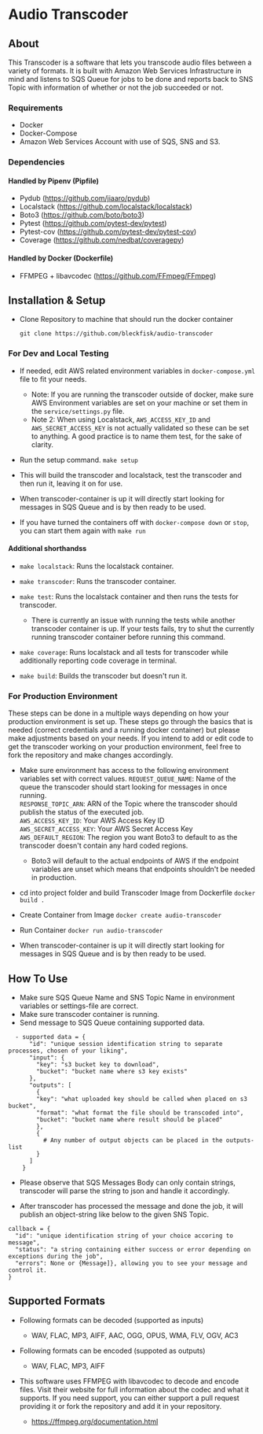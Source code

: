 # Audio Transcoder

## About

This Transcoder is a software that lets you transcode audio files between a variety of formats.
It is built with Amazon Web Services Infrastructure in mind and listens to SQS Queue for jobs to 
be done and reports back to SNS Topic with information of whether or not the job succeeded or not.

### Requirements

 - Docker
 - Docker-Compose
 - Amazon Web Services Account with use of SQS, SNS and S3. 

### Dependencies
#### Handled by Pipenv (Pipfile)
  - Pydub (https://github.com/jiaaro/pydub)
  - Localstack (https://github.com/localstack/localstack)
  - Boto3 (https://github.com/boto/boto3)
  - Pytest (https://github.com/pytest-dev/pytest)
  - Pytest-cov (https://github.com/pytest-dev/pytest-cov)
  - Coverage (https://github.com/nedbat/coveragepy)

#### Handled by Docker (Dockerfile)
  - FFMPEG + libavcodec (https://github.com/FFmpeg/FFmpeg)


## Installation & Setup
 - Clone Repository to machine that should run the docker container
 
    ```git clone https://github.com/bleckfisk/audio-transcoder```

 ### For Dev and Local Testing
 - If needed, edit AWS related environment variables in ```docker-compose.yml``` file to fit your needs.
    - Note: If you are running the transcoder outside of docker, make sure AWS Environment variables are set on your machine or set them in the ```service/settings.py``` file. 
    - Note 2: When using Localstack, ```AWS_ACCESS_KEY_ID``` and ```AWS_SECRET_ACCESS_KEY``` is not actually validated so these can be set to anything. A good practice is to name them test, for the sake of clarity. 
 
 - Run the setup command. 
    ```make setup```
 
  - This will build the transcoder and localstack, test the transcoder and then run it, leaving it on for use. 
  - When transcoder-container is up it will directly start looking for messages in SQS Queue and is by then ready to be used.
    
 - If you have turned the containers off with ```docker-compose down``` or ```stop```, you can start them again with ```make run```

 #### Additional shorthandss
  - ```make localstack```: Runs the localstack container.
  - ```make transcoder```: Runs the transcoder container. 
  - ```make test```: Runs the localstack container and then runs the tests for transcoder.
  
    - There is currently an issue with running the tests while another transcoder container is up. If your tests fails, try to shut the currently running transcoder container before running this command. 
    
  - ```make coverage```: Runs localstack and all tests for transcoder while additionally reporting code coverage in terminal.  
  - ```make build```: Builds the transcoder but doesn't run it. 
  
  ### For Production Environment
  
These steps can be done in a multiple ways depending on how your production environment is set up. These steps go through the basics that is needed (correct credentials and a running docker container) but please make adjustments based on your needs. If you intend to add or edit code to get the transcoder working on your production environment, feel free to fork the repository and make changes accordingly.  
  
  - Make sure environment has access to the following environment variables set with correct values.
    ```REQUEST_QUEUE_NAME```: Name of the queue the transcoder should start looking for messages in once running. \
    ```RESPONSE_TOPIC_ARN```: ARN of the Topic where the transcoder should publish the status of the executed job. \
    ```AWS_ACCESS_KEY_ID```: Your AWS Access Key ID \
    ```AWS_SECRET_ACCESS_KEY```: Your AWS Secret Access Key \
    ```AWS_DEFAULT_REGION```: The region you want Boto3 to default to as the transcoder doesn't contain any hard coded regions. 

    - Boto3 will default to the actual endpoints of AWS if the endpoint variables are unset which means that endpoints shouldn't be needed in production.  

  - cd into project folder and build Transcoder Image from Dockerfile
    ```docker build .```

  - Create Container from Image
    ```docker create audio-transcoder``` 

  - Run Container
    ```docker run audio-transcoder```

  - When transcoder-container is up it will directly start looking for messages in SQS Queue and is by then ready to be used.
  
## How To Use
  - Make sure SQS Queue Name and SNS Topic Name in environment variables or settings-file are correct.
  - Make sure transcoder container is running.
  - Send message to SQS Queue containing supported data.
  
``` 
  - supported data = {
      "id": "unique session identification string to separate processes, chosen of your liking",
      "input": {
        "key": "s3 bucket key to download",
        "bucket": "bucket name where s3 key exists" 
      },
      "outputs": [
        {
        "key": "what uploaded key should be called when placed on s3 bucket",
        "format": "what format the file should be transcoded into",
        "bucket": "bucket name where result should be placed"
        },
        {
          # Any number of output objects can be placed in the outputs-list
        }
      ]
    }
```
    
- Please observe that SQS Messages Body can only contain strings, transcoder will parse the string to json and handle it accordingly. 
    
- After transcoder has processed the message and done the job, it will publish an object-string like below to the given SNS Topic.

```
callback = {
  "id": "unique identification string of your choice accoring to message",
  "status": "a string containing either success or error depending on exceptions during the job",
  "errors": None or {Message]}, allowing you to see your message and control it. 
}
```

## Supported Formats
 - Following formats can be decoded (supported as inputs)
   - WAV, FLAC, MP3, AIFF, AAC, OGG, OPUS, WMA, FLV, OGV, AC3
 - Following formats can be encoded (suppoted as outputs)
   - WAV, FLAC, MP3, AIFF
  
 - This software uses FFMPEG with libavcodec to decode and encode files. Visit their website for full information about the codec and what it supports. If you need support, you can either support a pull request providing it or fork the repository and add it in your repository.
   - https://ffmpeg.org/documentation.html

